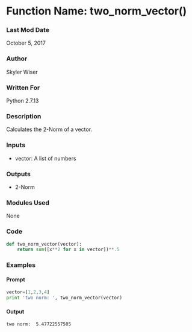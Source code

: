 # Function Name: two_norm_vector()

### Last Mod Date
October 5, 2017
### Author
Skyler Wiser
### Written For
Python 2.7.13
### Description
Calculates the 2-Norm of a vector.
### Inputs

* vector: A list of numbers

### Outputs

* 2-Norm

### Modules Used
None
### Code

```python
def two_norm_vector(vector):
    return sum([x**2 for x in vector])**.5
```

### Examples
#### Prompt

```python
vector=[1,2,3,4]
print 'two norm: ', two_norm_vector(vector)
```

#### Output

```
two norm:  5.47722557505
```

